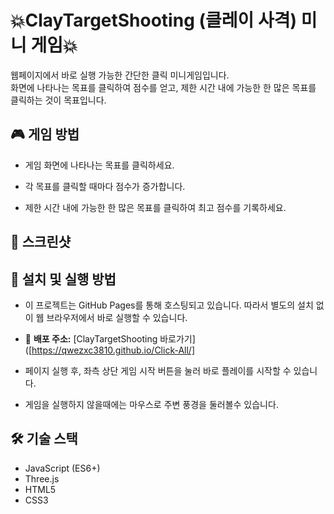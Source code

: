 # 💥ClayTargetShooting (클레이 사격) 미니 게임💥

웹페이지에서 바로 실행 가능한 간단한 클릭 미니게임입니다.  
화면에 나타나는 목표를 클릭하여 점수를 얻고, 제한 시간 내에 가능한 한 많은 목표를 클릭하는 것이 목표입니다.

## 🎮 게임 방법

- 게임 화면에 나타나는 목표를 클릭하세요.

- 각 목표를 클릭할 때마다 점수가 증가합니다.

- 제한 시간 내에 가능한 한 많은 목표를 클릭하여 최고 점수를 기록하세요.

## 📸 스크린샷

## 🚀 설치 및 실행 방법

- 이 프로젝트는 GitHub Pages를 통해 호스팅되고 있습니다. 따라서 별도의 설치 없이 웹 브라우저에서 바로 실행할 수 있습니다.


- 🔗 **배포 주소:** [ClayTargetShooting 바로가기]([https://qwezxc3810.github.io/Click-All/]

- 페이지 실행 후, 좌측 상단 게임 시작 버튼을 눌러 바로 플레이를 시작할 수 있습니다.

- 게임을 실행하지 않을때에는 마우스로 주변 풍경을 둘러볼수 있습니다.

## 🛠️ 기술 스택
- JavaScript (ES6+)
- Three.js
- HTML5
- CSS3






